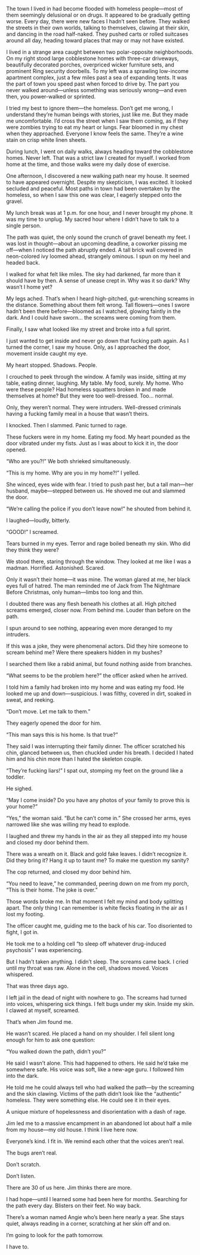 
The town I lived in had become flooded with homeless people—most of them seemingly delusional or on drugs. It appeared to be gradually getting worse. Every day, there were new faces I hadn’t seen before.
 They walked the streets in their own worlds, talking to themselves, clawing at their skin, and dancing in the road half-naked. They pushed carts or rolled suitcases around all day, heading toward places that may or may not have existed.

I lived in a strange area caught between two polar-opposite neighborhoods. On my right stood large cobblestone homes with three-car driveways, beautifully decorated porches, overpriced wicker furniture sets, and prominent Ring security doorbells. To my left was a sprawling low-income apartment complex, just a few miles past a sea of expanding tents.
It was the part of town you speed past when forced to drive by. The part you never walked around—unless something was seriously wrong—and even then, you power-walked or sprinted.

I tried my best to ignore them—the homeless. Don’t get me wrong, I understand they’re human beings with stories, just like me. But they made me uncomfortable. 
I’d cross the street when I saw them coming, as if they were zombies trying to eat my heart or lungs. Fear bloomed in my chest when they approached. Everyone I know feels the same. They’re a wine stain on crisp white linen sheets.

During lunch, I went on daily walks, always heading toward the cobblestone homes. Never left. That was a strict law I created for myself. I worked from home at the time, and those walks were my daily dose of exercise. 

One afternoon, I discovered a new walking path near my house. It seemed to have appeared overnight. Despite my skepticism, I was excited. It looked secluded and peaceful. Most paths in town had been overtaken by the homeless, so when I saw this one was clear, I eagerly stepped onto the gravel.

My lunch break was at 1 p.m. for one hour, and I never brought my phone. It was my time to unplug. My sacred hour where I didn’t have to talk to a single person.

 The path was quiet, the only sound the crunch of gravel beneath my feet. I was lost in thought—about an upcoming deadline, a coworker pissing me off—when I noticed the path abruptly ended. A tall brick wall covered in neon-colored ivy loomed ahead, strangely ominous. I spun on my heel and headed back.

I walked for what felt like miles. The sky had darkened, far more than it should have by then. A sense of unease crept in. Why was it so dark? Why wasn’t I home yet?

My legs ached. That’s when I heard high-pitched, gut-wrenching screams in the distance. Something about them felt wrong. Tall flowers—ones I swore hadn’t been there before—bloomed as I watched, glowing faintly in the dark. And I could have sworn… the screams were coming from them.

Finally, I saw what looked like my street and broke into a full sprint. 

I just wanted to get inside and never go down that fucking path again. As I turned the corner, I saw my house. Only, as I approached the door, movement inside caught my eye. 

My heart stopped. Shadows. People.

I crouched to peek through the window.
A family was inside, sitting at my table, eating dinner, laughing. My table. My food, surely. My home. Who were these people? Had homeless squatters broken in and made themselves at home? But they were too well-dressed. Too… normal.

Only, they weren’t normal. They were intruders. Well-dressed criminals having a fucking family meal in a house that wasn’t theirs.

I knocked. Then I slammed. Panic turned to rage. 

These fuckers were in my home. Eating my food. My heart pounded as the door vibrated under my fists. Just as I was about to kick it in, the door opened.

“Who are you?!”  We both shrieked simultaneously.


“This is my home. Why are you in my home?!” I yelled.

She winced, eyes wide with fear. I tried to push past her, but a tall man—her husband, maybe—stepped between us. He shoved me out and slammed the door.

“We’re calling the police if you don’t leave now!” he shouted from behind it.

I laughed—loudly, bitterly.

“GOOD!” I screamed.

Tears burned in my eyes. Terror and rage boiled beneath my skin. Who did they think they were? 

We stood there, staring through the window. They looked at me like I was a madman. Horrified. Astonished. Scared.

Only it wasn’t their home—it was mine.
The woman glared at me, her black eyes full of hatred. The man reminded me of Jack from The Nightmare Before Christmas, only human—limbs too long and thin. 

I doubted there was any flesh beneath his clothes at all.  High pitched screams emerged, closer now. From behind me. Louder than before on the path.

I spun around to see nothing, appearing even more deranged to my intruders. 

If this was a joke, they were phenomenal actors. Did they hire someone to scream behind me? Were there speakers hidden in my bushes? 

I searched them like a rabid animal, but found nothing aside from branches. 

“What seems to be the problem here?” the officer asked when he arrived.

I told him a family had broken into my home and was eating my food. He looked me up and down—suspicious. I was filthy, covered in dirt, soaked in sweat, and reeking.

“Don’t move. Let me talk to them.”

They eagerly opened the door for him.

“This man says this is his home. Is that true?”

They said I was interrupting their family dinner. The officer scratched his chin, glanced between us, then chuckled under his breath. I decided I hated him and his chin more than I hated the skeleton couple. 

“They’re fucking liars!” I spat out, stomping my feet on the ground like a toddler.

He sighed.

“May I come inside? Do you have any photos of your family to prove this is your home?”

“Yes,” the woman said. “But he can’t come in.”
She crossed her arms, eyes narrowed like she was willing my head to explode.

I laughed and threw my hands in the air as they all stepped into my house and closed my door behind them.

There was a wreath on it. Black and gold fake leaves. I didn’t recognize it. Did they bring it? Hang it up to taunt me? To make me question my sanity?

The cop returned, and closed my door behind him.

“You need to leave,” he commanded, peering down on me from my porch, “This is their home. The joke is over.”

Those words broke me. In that moment I felt my mind and body splitting apart. The only thing I can remember is white flecks floating in the air as I lost my footing. 

The officer caught me, guiding me to the back of his car. Too disoriented to fight, I got in.

He took me to a holding cell “to sleep off whatever drug-induced psychosis” I was experiencing.

But I hadn’t taken anything. I didn’t sleep. The screams came back. I cried until my throat was raw. Alone in the cell, shadows moved. Voices whispered.

That was three days ago.

I left jail in the dead of night with nowhere to go. The screams had turned into voices, whispering sick things. I felt bugs under my skin. Inside my skin. I clawed at myself, screamed. 

That’s when Jim found me.

He wasn’t scared. He placed a hand on my shoulder. I fell silent long enough for him to ask one question:

“You walked down the path, didn’t you?”

He said I wasn’t alone. This had happened to others. He said he’d take me somewhere safe. His voice was soft, like a new-age guru. I followed him into the dark.

He told me he could always tell who had walked the path—by the screaming and the skin clawing. Victims of the path didn’t look like the “authentic” homeless. They were something else. He could see it in their eyes.

A unique mixture of hopelessness and disorientation with a dash of rage.

Jim led me to a massive encampment in an abandoned lot about half a mile from my house—my old house. I think I live here now. 

Everyone’s kind. I fit in. We remind each other that the voices aren’t real. 

The bugs aren’t real.  

Don’t scratch. 

Don’t listen.

There are 30 of us here. Jim thinks there are more.

I had hope—until I learned some had been here for months. Searching for the path every day. Blisters on their feet. No way back.

There’s a woman named Angie who’s been here nearly a year. She stays quiet, always reading in a corner, scratching at her skin off and on.

I’m going to look for the path tomorrow.

I have to.
